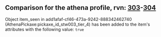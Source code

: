 ## Comparison for the athena profile, rvn: [303](https://github.com/PRO100KatYT/FortniteProfileRevisions/tree/main/profiles/athena/303%20athena.json)-[304](https://github.com/PRO100KatYT/FortniteProfileRevisions/tree/main/profiles/athena/304%20athena.json)

Object item_seen in add1afaf-cf46-473a-9242-888342462740 (AthenaPickaxe:pickaxe_id_stw003_tier_4) has been added to the item's attributes with the following value: `true`
<br><br>
